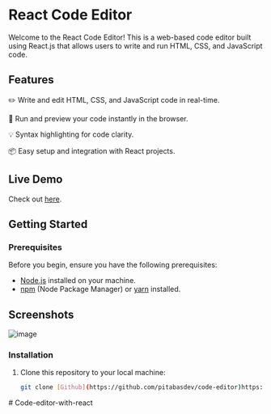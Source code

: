 # React Code Editor

Welcome to the React Code Editor! This is a web-based code editor built using React.js that allows users to write and run HTML, CSS, and JavaScript code.

## Features

✏️ Write and edit HTML, CSS, and JavaScript code in real-time.

🚀 Run and preview your code instantly in the browser.

💡 Syntax highlighting for code clarity.

📦 Easy setup and integration with React projects.

## Live Demo

Check out  [here](https://code-editor-k5dw.onrender.com/).
## Getting Started

### Prerequisites

Before you begin, ensure you have the following prerequisites:

- [Node.js](https://nodejs.org/) installed on your machine.
- [npm](https://www.npmjs.com/) (Node Package Manager) or [yarn](https://yarnpkg.com/) installed.
## Screenshots

![image](https://github.com/pitabasdev/Notes-app/assets/85897297/40191dbf-fb1a-490b-9351-03575f68cda3)

### Installation

1. Clone this repository to your local machine:

   ```bash
   git clone [Github](https://github.com/pitabasdev/code-editor)https://github.com/pitabasdev/code-editor
#   C o d e - e d i t o r - w i t h - r e a c t  
 